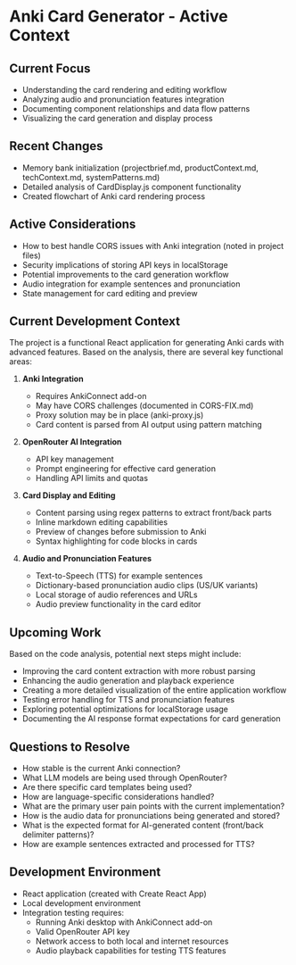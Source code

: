# Anki Card Generator - Active Context

## Current Focus
- Understanding the card rendering and editing workflow
- Analyzing audio and pronunciation features integration
- Documenting component relationships and data flow patterns
- Visualizing the card generation and display process

## Recent Changes
- Memory bank initialization (projectbrief.md, productContext.md, techContext.md, systemPatterns.md)
- Detailed analysis of CardDisplay.js component functionality
- Created flowchart of Anki card rendering process

## Active Considerations
- How to best handle CORS issues with Anki integration (noted in project files)
- Security implications of storing API keys in localStorage
- Potential improvements to the card generation workflow
- Audio integration for example sentences and pronunciation
- State management for card editing and preview

## Current Development Context
The project is a functional React application for generating Anki cards with advanced features. Based on the analysis, there are several key functional areas:

1. **Anki Integration**
   - Requires AnkiConnect add-on
   - May have CORS challenges (documented in CORS-FIX.md)
   - Proxy solution may be in place (anki-proxy.js)
   - Card content is parsed from AI output using pattern matching

2. **OpenRouter AI Integration**
   - API key management
   - Prompt engineering for effective card generation
   - Handling API limits and quotas

3. **Card Display and Editing**
   - Content parsing using regex patterns to extract front/back parts
   - Inline markdown editing capabilities
   - Preview of changes before submission to Anki
   - Syntax highlighting for code blocks in cards

4. **Audio and Pronunciation Features**
   - Text-to-Speech (TTS) for example sentences
   - Dictionary-based pronunciation audio clips (US/UK variants)
   - Local storage of audio references and URLs
   - Audio preview functionality in the card editor

## Upcoming Work
Based on the code analysis, potential next steps might include:

- Improving the card content extraction with more robust parsing
- Enhancing the audio generation and playback experience
- Creating a more detailed visualization of the entire application workflow
- Testing error handling for TTS and pronunciation features
- Exploring potential optimizations for localStorage usage
- Documenting the AI response format expectations for card generation

## Questions to Resolve
- How stable is the current Anki connection?
- What LLM models are being used through OpenRouter?
- Are there specific card templates being used?
- How are language-specific considerations handled?
- What are the primary user pain points with the current implementation?
- How is the audio data for pronunciations being generated and stored?
- What is the expected format for AI-generated content (front/back delimiter patterns)?
- How are example sentences extracted and processed for TTS?

## Development Environment
- React application (created with Create React App)
- Local development environment
- Integration testing requires:
  - Running Anki desktop with AnkiConnect add-on
  - Valid OpenRouter API key
  - Network access to both local and internet resources
  - Audio playback capabilities for testing TTS features
